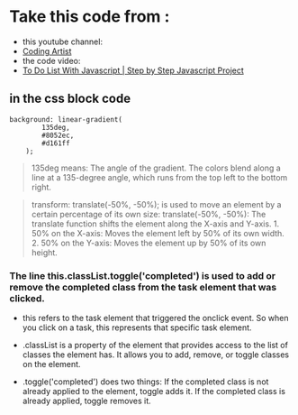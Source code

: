 # Take this code from : 
- this youtube channel: 
- [Coding Artist](https://www.youtube.com/@CodingArtist)
- the code video: 
- [To Do List With Javascript | Step by Step Javascript Project](https://www.youtube.com/watch?v=cOUNOi297Mw&list=PLNCevxogE3fgy0pAzVccadWKaQp9iHspz&index=1)

## in the css block code 

```
background: linear-gradient(
        135deg,
        #8052ec,
        #d161ff
    );
```
> 135deg means: 
 The angle of the gradient. The colors blend along a line at a 135-degree angle, which runs from the top left to the bottom right.

> transform: translate(-50%, -50%); is used to move an element by a certain percentage of its own size: 
 translate(-50%, -50%): The translate function shifts the element along the X-axis and Y-axis. 1. 50% on the X-axis: Moves the element left by 50% of its own width. 2. 50% on the Y-axis: Moves the element up by 50% of its own height.

### The line this.classList.toggle('completed') is used to add or remove the completed class from the task element that was clicked.
- this refers to the task element that triggered the onclick event. So when you click on a task, this represents that specific task element.

- .classList is a property of the element that provides access to the list of classes the element has. It allows you to add, remove, or toggle classes on the element.

- .toggle('completed') does two things: If the completed class is not already applied to the element, toggle adds it. If the completed class is already applied, toggle removes it.




